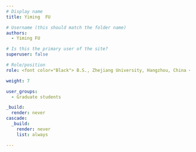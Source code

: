 ```yaml
---
# Display name
title: Yiming  FU 

# Username (this should match the folder name)
authors:
  - Yiming FU

# Is this the primary user of the site?
superuser: false

# Role/position
role: <font color="Black"> B.S., Zhejiang University, Hangzhou, China <br/> E-mail yfuaq at connect.ust.hk</font>

weight: 7

user_groups:
  - Graduate students

_build:
  render: never
cascade:
  _build:
    render: never
    list: always

---
```

